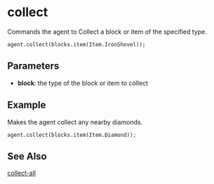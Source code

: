 # collect

Commands the agent to Collect a block or item of the specified type.

```sig
agent.collect(blocks.item(Item.IronShovel));
```

## Parameters

* **block**: the type of the block or item to collect

## Example

Makes the agent collect any nearby diamonds.

```blocks
agent.collect(blocks.item(Item.Diamond));
```

## See Also

[collect-all](/reference/agent/collect-all)